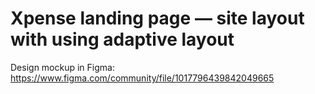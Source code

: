 # Xpense landing page — site layout with using adaptive layout

Design mockup in Figma: https://www.figma.com/community/file/1017796439842049665
